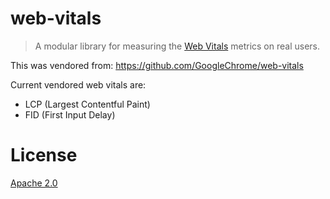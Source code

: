 # web-vitals

> A modular library for measuring the [Web Vitals](https://web.dev/vitals/) metrics on real users.

This was vendored from: https://github.com/GoogleChrome/web-vitals

Current vendored web vitals are:

- LCP (Largest Contentful Paint)
- FID (First Input Delay)

# License

[Apache 2.0](https://github.com/GoogleChrome/web-vitals/blob/master/LICENSE)
